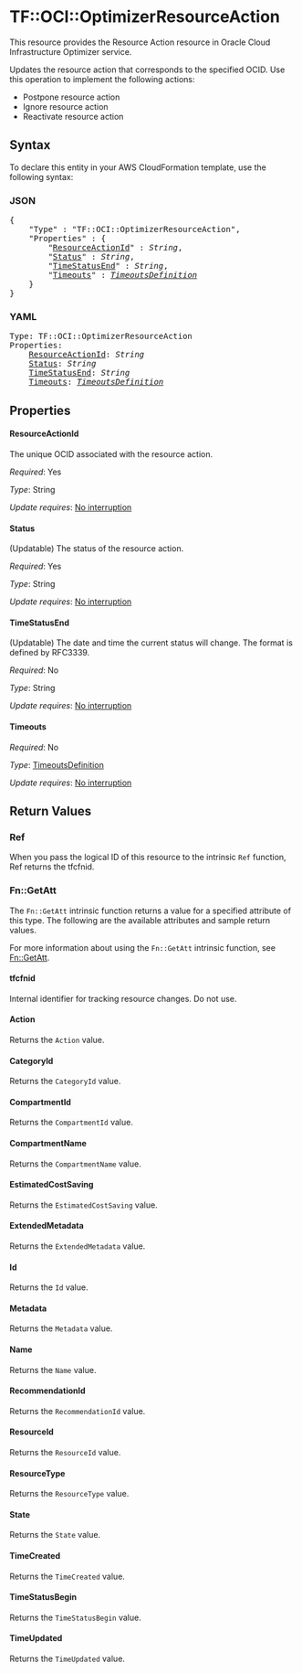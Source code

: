 # TF::OCI::OptimizerResourceAction

This resource provides the Resource Action resource in Oracle Cloud Infrastructure Optimizer service.

Updates the resource action that corresponds to the specified OCID. 
Use this operation to implement the following actions:

  * Postpone resource action
  * Ignore resource action
  * Reactivate resource action

## Syntax

To declare this entity in your AWS CloudFormation template, use the following syntax:

### JSON

<pre>
{
    "Type" : "TF::OCI::OptimizerResourceAction",
    "Properties" : {
        "<a href="#resourceactionid" title="ResourceActionId">ResourceActionId</a>" : <i>String</i>,
        "<a href="#status" title="Status">Status</a>" : <i>String</i>,
        "<a href="#timestatusend" title="TimeStatusEnd">TimeStatusEnd</a>" : <i>String</i>,
        "<a href="#timeouts" title="Timeouts">Timeouts</a>" : <i><a href="timeoutsdefinition.md">TimeoutsDefinition</a></i>
    }
}
</pre>

### YAML

<pre>
Type: TF::OCI::OptimizerResourceAction
Properties:
    <a href="#resourceactionid" title="ResourceActionId">ResourceActionId</a>: <i>String</i>
    <a href="#status" title="Status">Status</a>: <i>String</i>
    <a href="#timestatusend" title="TimeStatusEnd">TimeStatusEnd</a>: <i>String</i>
    <a href="#timeouts" title="Timeouts">Timeouts</a>: <i><a href="timeoutsdefinition.md">TimeoutsDefinition</a></i>
</pre>

## Properties

#### ResourceActionId

The unique OCID associated with the resource action.

_Required_: Yes

_Type_: String

_Update requires_: [No interruption](https://docs.aws.amazon.com/AWSCloudFormation/latest/UserGuide/using-cfn-updating-stacks-update-behaviors.html#update-no-interrupt)

#### Status

(Updatable) The status of the resource action.

_Required_: Yes

_Type_: String

_Update requires_: [No interruption](https://docs.aws.amazon.com/AWSCloudFormation/latest/UserGuide/using-cfn-updating-stacks-update-behaviors.html#update-no-interrupt)

#### TimeStatusEnd

(Updatable) The date and time the current status will change. The format is defined by RFC3339.

_Required_: No

_Type_: String

_Update requires_: [No interruption](https://docs.aws.amazon.com/AWSCloudFormation/latest/UserGuide/using-cfn-updating-stacks-update-behaviors.html#update-no-interrupt)

#### Timeouts

_Required_: No

_Type_: <a href="timeoutsdefinition.md">TimeoutsDefinition</a>

_Update requires_: [No interruption](https://docs.aws.amazon.com/AWSCloudFormation/latest/UserGuide/using-cfn-updating-stacks-update-behaviors.html#update-no-interrupt)

## Return Values

### Ref

When you pass the logical ID of this resource to the intrinsic `Ref` function, Ref returns the tfcfnid.

### Fn::GetAtt

The `Fn::GetAtt` intrinsic function returns a value for a specified attribute of this type. The following are the available attributes and sample return values.

For more information about using the `Fn::GetAtt` intrinsic function, see [Fn::GetAtt](https://docs.aws.amazon.com/AWSCloudFormation/latest/UserGuide/intrinsic-function-reference-getatt.html).

#### tfcfnid

Internal identifier for tracking resource changes. Do not use.

#### Action

Returns the <code>Action</code> value.

#### CategoryId

Returns the <code>CategoryId</code> value.

#### CompartmentId

Returns the <code>CompartmentId</code> value.

#### CompartmentName

Returns the <code>CompartmentName</code> value.

#### EstimatedCostSaving

Returns the <code>EstimatedCostSaving</code> value.

#### ExtendedMetadata

Returns the <code>ExtendedMetadata</code> value.

#### Id

Returns the <code>Id</code> value.

#### Metadata

Returns the <code>Metadata</code> value.

#### Name

Returns the <code>Name</code> value.

#### RecommendationId

Returns the <code>RecommendationId</code> value.

#### ResourceId

Returns the <code>ResourceId</code> value.

#### ResourceType

Returns the <code>ResourceType</code> value.

#### State

Returns the <code>State</code> value.

#### TimeCreated

Returns the <code>TimeCreated</code> value.

#### TimeStatusBegin

Returns the <code>TimeStatusBegin</code> value.

#### TimeUpdated

Returns the <code>TimeUpdated</code> value.

